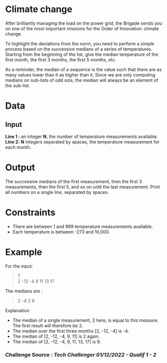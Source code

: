 # Climate change
After brilliantly managing the load on the power grid, the Brigade sends you on one of the most important missions for the Order of Innovation: climate change.

To highlight the deviations from the norm, you need to perform a simple process based on the successive medians of a series of temperatures. Starting from the beginning of the list, give the median temperature of the first month, the first 3 months, the first 5 months, etc.

As a reminder, the median of a sequence is the value such that there are as many values lower than it as higher than it. Since we are only computing medians on sub-lists of odd size, the median will always be an element of the sub-list.

# Data
## Input
**Line 1 :** an integer **N**, the number of temperature measurements available.
**Line 2:** **N** integers separated by spaces, the temperature measurement for each month.

# Output
The successive medians of the first measurement, then the first 3 measurements, then the first 5, and so on until the last measurement. Print all numbers on a single line, separated by spaces.
# Constraints
 - There are between 1 and 999 temperature measurements available.
 - Each temperature is between -273 and 10,000.
# Example
For the input:
> 7 \
2 -12 -4 9 11 13 17

The medians are :
> 2 -4 2 9

Explanation
 - The median of a single measurement, 2 here, is equal to this measure. The first result will therefore be 2.
 - The median over the first three months [2, -12, -4] is -4.
 - The median of [2, -12, -4, 9, 11] is 2 again.
 - The median of [2, -12, -4, 9, 11, 13, 17] is 9.

### Challenge Source : *Tech Challenger 01/12/2022 - Qualif 1 - 2*